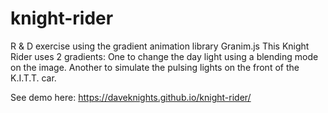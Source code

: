 # knight-rider
R & D exercise using the gradient animation library Granim.js This Knight Rider uses 2 gradients:
  One to change the day light using a blending mode on the image.
  Another to simulate the pulsing lights on the front of the K.I.T.T. car.

See demo here: https://daveknights.github.io/knight-rider/
